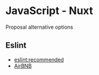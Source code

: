 # JavaScript - Nuxt

Proposal alternative options

## Eslint

* [eslint:recommended](/eslint/javascript/nuxt/recommended.eslintrc.json)
* [AirBNB](/eslint/javascript/nuxt/airbnb.eslintrc.json)
